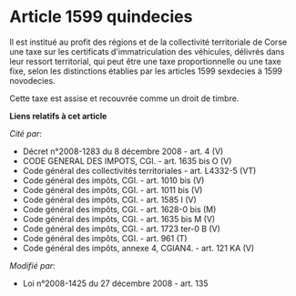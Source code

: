# Article 1599 quindecies

Il est institué au profit des régions et de la collectivité territoriale de Corse une taxe sur les certificats
d'immatriculation des véhicules, délivrés dans leur ressort territorial, qui peut être une taxe proportionnelle ou une taxe
fixe, selon les distinctions établies par les articles 1599 sexdecies à 1599 novodecies.

Cette taxe est assise et recouvrée comme un droit de timbre.

**Liens relatifs à cet article**

_Cité par_:

  - Décret n°2008-1283 du 8 décembre 2008 - art. 4 (V)
  - CODE GENERAL DES IMPOTS, CGI. - art. 1635 bis O (V)
  - Code général des collectivités territoriales - art. L4332-5 (VT)
  - Code général des impôts, CGI. - art. 1010 bis (V)
  - Code général des impôts, CGI. - art. 1011 bis (V)
  - Code général des impôts, CGI. - art. 1585 I (V)
  - Code général des impôts, CGI. - art. 1628-0 bis (M)
  - Code général des impôts, CGI. - art. 1635 bis M (V)
  - Code général des impôts, CGI. - art. 1723 ter-0 B (V)
  - Code général des impôts, CGI. - art. 961 (T)
  - Code général des impôts, annexe 4, CGIAN4. - art. 121 KA (V)

_Modifié par_:

  - Loi n°2008-1425 du 27 décembre 2008 - art. 135
